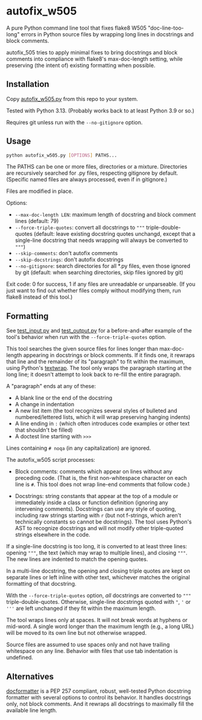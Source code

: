 # autofix_w505

A pure Python command line tool that fixes flake8 W505 "doc-line-too-long" 
errors in Python source files by wrapping long lines in docstrings and block 
comments.

autofix_505 tries to apply minimal fixes to bring docstrings and block comments 
into compliance with flake8's max-doc-length setting, while preserving (the 
intent of) existing formatting when possible.


## Installation

Copy [autofix_w505.py] from this repo to your system.

Tested with Python 3.13. (Probably works back to at least Python 3.9 or so.)

Requires git unless run with the `--no-gitignore` option.


## Usage

```bash
python autofix_w505.py [OPTIONS] PATHS...
```

The PATHS can be one or more files, directories or a mixture. Directories are 
recursively searched for .py files, respecting gitignore by default. (Specific
named files are always processed, even if in gitignore.)

Files are modified in place.

Options:
* `--max-doc-length LEN`: maximum length of docstring and block comment lines 
  (default: 79)
* `--force-triple-quotes`: convert all docstrings to `"""` triple-double-quotes
  (default: leave existing docstring quotes unchangd, except that a single-line 
  docstring that needs wrapping will always be converted to `"""`)
* `--skip-comments`: don't autofix comments
* `--skip-docstrings`: don't autofix docstrings
* `--no-gitignore`: search directories for all *.py files, even those ignored 
  by git (default: when searching directories, skip files ignored by git)

Exit code: 0 for success, 1 if any files are unreadable or unparseable.
(If you just want to find out whether files comply without modifying them,
run flake8 instead of this tool.)


## Formatting

See [test_input.py](./test_input.py) and [test_output.py](./test_output.py)
for a before-and-after example of the tool's behavior when run with the
`--force-triple-quotes` option.

This tool searches the given source files for lines longer than 
max-doc-length appearing in docstrings or block comments. If it finds one, 
it rewraps that line and the remainder of its "paragraph" to fit within 
the maximum, using Python's [textwrap]. The tool only wraps the paragraph
starting at the long line; it doesn't attempt to look back to re-fill the
entire paragraph.

A "paragraph" ends at any of these:
* A blank line or the end of the docstring
* A change in indentation
* A new list item (the tool recognizes several styles of bulleted and
  numbered/lettered lists, which it will wrap preserving hanging indents)
* A line ending in `:` (which often introduces code examples or other text
  that shouldn't be filled)
* A doctest line starting with `>>>`

Lines containing `# noqa` (in any capitalization) are ignored.

The autofix_w505 script processes:

* Block comments: comments which appear on lines without any preceding code.
  (That is, the first non-whitespace character on each line is `#`. This tool 
  does not wrap line-end comments that follow code.)

* Docstrings: string constants that appear at the top of a module or 
  immediately inside a class or function definition (ignoring any intervening 
  comments). Docstrings can use any style of quoting, including raw strings 
  starting with `r` (but not f-strings, which aren't technically constants so
  cannot be docstrings). The tool uses Python's AST to recognize docstrings 
  and will not modify other triple-quoted strings elsewhere in the code.

If a single-line docstring is too long, it is converted to at least three 
lines: opening `"""`, the text (which may wrap to multiple lines), and closing 
`"""`. The new lines are indented to match the opening quotes.

In a multi-line docstring, the opening and closing triple quotes are kept on 
separate lines or left inline with other text, whichever matches the original 
formatting of that docstring.

With the `--force-triple-quotes` option, *all* docstrings are converted to
`"""` triple-double-quotes. Otherwise, single-line docstrings quoted with `"`,
`'` or `'''` are left unchanged if they fit within the maximum length.

The tool wraps lines only at spaces. It will not break words at hyphens or
mid-word. A single word longer than the maximum length (e.g., a long URL) will 
be moved to its own line but not otherwise wrapped.

Source files are assumed to use spaces only and not have trailing whitespace 
on any line. Behavior with files that use tab indentation is undefined.


## Alternatives

[docformatter] is a PEP 257 compliant, robust, well-tested Python docstring 
formatter with several options to control its behavior. It handles docstrings
only, not block comments. And it rewraps all docstrings to maximally fill the
available line length.


[autofix_w505.py]: https://raw.githubusercontent.com/medmunds/autofix-w505/refs/heads/main/autofix_w505.py
[docformatter]: https://pypi.org/project/docformatter/
[textwrap]: https://docs.python.org/3/library/textwrap.html
